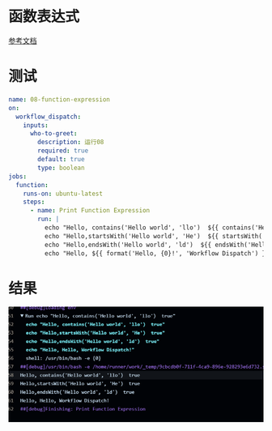 # 函数表达式
[参考文档](https://docs.github.com/zh/actions/writing-workflows/choosing-what-your-workflow-does/evaluate-expressions-in-workflows-and-actions)
# 测试
```yaml
name: 08-function-expression
on:
  workflow_dispatch:
    inputs:
      who-to-greet:
        description: 运行08
        required: true
        default: true
        type: boolean
jobs:
  function:
    runs-on: ubuntu-latest
    steps:
      - name: Print Function Expression
        run: |
          echo "Hello, contains('Hello world', 'llo')  ${{ contains('Hello world', 'llo') }}"
          echo "Hello,startsWith('Hello world', 'He')  ${{ startsWith('Hello world', 'He') }}"
          echo "Hello,endsWith('Hello world', 'ld')  ${{ endsWith('Hello world', 'ld') }}"
          echo "Hello, ${{ format('Hello, {0}!', 'Workflow Dispatch') }}"
```
# 结果
![img.png](img.png)